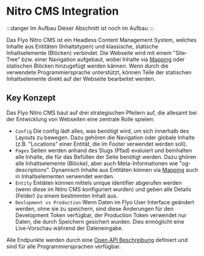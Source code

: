 # Nitro CMS Integration

:::danger Im Aufbau
Dieser Abschnitt ist noch im Aufbau
:::

Das Flyo Nitro CMS ist ein Headless Content Management System, welches Inhalte aus Entitäten (Inhaltstypen) und klassische, statische Inhaltselemente (Blöcken) verbindet. Die Webseite wird mit einem "Site-Tree" bzw. einer Navigation aufgebaut, wobei Inhalte via [Mapping](/infos/mapping) oder statischen Blöcken hinzugefügt werden kännen. Wenn durch die verwendete Programmiersprache unterstützt, können Teile der statischen Inhaltselemente direkt auf der Webseite bearbeitet werden.

## Key Konzept

Das Flyo Nitro CMS baut auf drei strategischen Pfeilern auf, die allesamt bei der Entwicklung von Webseiten eine zentrale Rolle spielen:

- `Config` Die config lädt alles, was benötigt wird, um sich innerhalb des Layouts zu bewegen.  Dazu gehören die Navigation oder globale Inhalte (z.B. "Locations" einer Entität, die im Footer verwendet werden soll).
- `Pages` Seiten werden anhand des Slugs (Pfad) evaluiert und beinhalten alle Inhalte, die für das Befüllen der Seite benötigt werden. Dazu ghören alle Inhaltselemente (Blöcke), aber auch Meta-Informationen wie "og-descriptions". Dynamisch Inhalte aus Entitäten können via [Mapping](/infos/mapping) auch in Inhaltselementen verwendet werden.
- `Entity` Entiäten können mittels unique identifier abgerufen werden (wenn diese im Nitro CMS konfiguriert wurden) und geben alle Details (Felder) zu einem bestimmten Inhalt aus.
- `Devlopment vs Production` Wenn Daten im Flyo User Interface geändert werden, ohne sie zu speichern, sind diese Änderungen für den Development Token verfügbar, der Production Token verwendet nur Daten, die durch Speichern gesichert wurden. Dies ermöglicht eine Live-Vorschau während der Dateneingabe.

Alle Endpunkte werden durch eine [Open API Beschreibung](https://api.flyo.cloud/nitro/openapi) definiert und sind für alle Programmiersprachen verfügbar.
